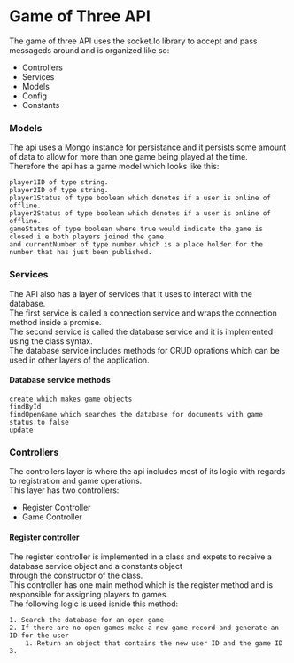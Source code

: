 # Game of Three API

The game of three API uses the socket.Io library to accept and pass messageds around and is organized like so:   

* Controllers
* Services
* Models
* Config
* Constants

### Models

The api uses a Mongo instance for persistance and it persists some amount of data to allow for more than one game 
being played at the time.  
Therefore the api has a game model which looks like this:  

```
player1ID of type string.
player2ID of type string.
player1Status of type boolean which denotes if a user is online of offline.
player2Status of type boolean which denotes if a user is online of offline.
gameStatus of type boolean where true would indicate the game is closed i.e both players joined the game.
and currentNumber of type number which is a place holder for the number that has just been published.

```
### Services

The API also has a layer of services that it uses to interact with the database.\
The first service is called a connection service and wraps the connection method inside a promise.\
The second service is called the database service and it is implemented using the class syntax.\
The database service includes methods for CRUD oprations which can be used in other layers of the application.  

#### Database service methods 

```
create which makes game objects 
findById
findOpenGame which searches the database for documents with game status to false
update
```

### Controllers 

The controllers layer is where the api includes most of its logic with regards to registration and game operations.\
This layer has two controllers:
* Register Controller 
* Game Controller

#### Register controller 
The register controller is implemented in a class and expets to receive a database service object and a constants object \
through the constructor of the class.  
This controller has one main method which is the register method and is responsible for assigning players to games.  
The following logic is used isnide this method:  
```
1. Search the database for an open game 
2. If there are no open games make a new game record and generate an ID for the user  
    1. Return an object that contains the new user ID and the game ID  
3. 

```

